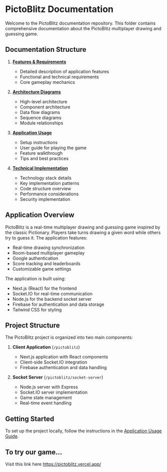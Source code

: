 # PictoBlitz Documentation

Welcome to the PictoBlitz documentation repository. This folder contains comprehensive documentation about the PictoBlitz multiplayer drawing and guessing game.

## Documentation Structure

1. **[Features & Requirements](./1_Features_Requirements.md)**
   - Detailed description of application features
   - Functional and technical requirements
   - Core gameplay mechanics

2. **[Architecture Diagrams](./2_Architecture_Diagrams.md)**
   - High-level architecture
   - Component architecture
   - Data flow diagrams
   - Sequence diagrams
   - Module relationships

3. **[Application Usage](./3_Application_Usage.md)**
   - Setup instructions
   - User guide for playing the game
   - Feature walkthrough
   - Tips and best practices

4. **[Technical Implementation](./4_Technical_Implementation.md)**
   - Technology stack details
   - Key implementation patterns
   - Code structure overview
   - Performance considerations
   - Security implementation

## Application Overview

PictoBlitz is a real-time multiplayer drawing and guessing game inspired by the classic Pictionary. Players take turns drawing a given word while others try to guess it. The application features:

- Real-time drawing synchronization
- Room-based multiplayer gameplay
- Google authentication
- Score tracking and leaderboards
- Customizable game settings

The application is built using:
- Next.js (React) for the frontend
- Socket.IO for real-time communication
- Node.js for the backend socket server
- Firebase for authentication and data storage
- Tailwind CSS for styling

## Project Structure

The PictoBlitz project is organized into two main components:

1. **Client Application** (`/pictoblitz`)
   - Next.js application with React components
   - Client-side Socket.IO integration
   - Firebase authentication and data handling

2. **Socket Server** (`/pictoblitz/socket-server`)
   - Node.js server with Express
   - Socket.IO server implementation
   - Game state management
   - Real-time event handling

## Getting Started

To set up the project locally, follow the instructions in the [Application Usage Guide](./3_Application_Usage.md).


## To try our game...
Visit this link here https://pictoblitz.vercel.app/